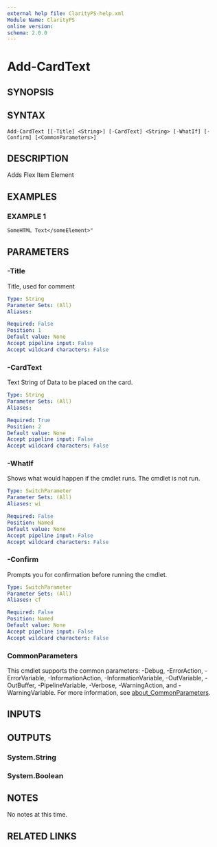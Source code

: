 ```yaml
---
external help file: ClarityPS-help.xml
Module Name: ClarityPS
online version:
schema: 2.0.0
---
```


# Add-CardText

## SYNOPSIS

## SYNTAX

```
Add-CardText [[-Title] <String>] [-CardText] <String> [-WhatIf] [-Confirm] [<CommonParameters>]
```

## DESCRIPTION
Adds Flex Item Element

## EXAMPLES

### EXAMPLE 1
```
SomeHTML Text</someElement>"
```

## PARAMETERS

### -Title
Title, used for comment

```yaml
Type: String
Parameter Sets: (All)
Aliases:

Required: False
Position: 1
Default value: None
Accept pipeline input: False
Accept wildcard characters: False
```

### -CardText
Text String of Data to be placed on the card.

```yaml
Type: String
Parameter Sets: (All)
Aliases:

Required: True
Position: 2
Default value: None
Accept pipeline input: False
Accept wildcard characters: False
```

### -WhatIf
Shows what would happen if the cmdlet runs.
The cmdlet is not run.

```yaml
Type: SwitchParameter
Parameter Sets: (All)
Aliases: wi

Required: False
Position: Named
Default value: None
Accept pipeline input: False
Accept wildcard characters: False
```

### -Confirm
Prompts you for confirmation before running the cmdlet.

```yaml
Type: SwitchParameter
Parameter Sets: (All)
Aliases: cf

Required: False
Position: Named
Default value: None
Accept pipeline input: False
Accept wildcard characters: False
```

### CommonParameters
This cmdlet supports the common parameters: -Debug, -ErrorAction, -ErrorVariable, -InformationAction, -InformationVariable, -OutVariable, -OutBuffer, -PipelineVariable, -Verbose, -WarningAction, and -WarningVariable. For more information, see [about_CommonParameters](http://go.microsoft.com/fwlink/?LinkID=113216).

## INPUTS

## OUTPUTS

### System.String
### System.Boolean
## NOTES
No notes at this time.

## RELATED LINKS
